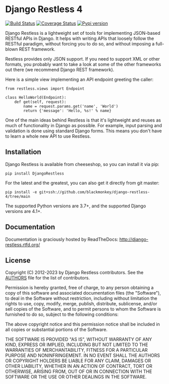# Django Restless 4

[![Build Status](https://github.com/blackmonkey/django-restless-4/actions/workflows/django.yml/badge.svg)](https://github.com/blackmonkey/django-restless-4/actions/workflows/django.yml)
[![Coverage Status](https://coveralls.io/repos/dobarkod/django-restless/badge.png)](https://coveralls.io/r/dobarkod/django-restless)
[![Pypi version](https://img.shields.io/pypi/v/DjangoRestless)](https://pypi.org/project/DjangoRestless/)

Django Restless is a lightweight set of tools for implementing JSON-based
RESTful APIs in Django. It helps with writing APIs that loosely follow
the RESTful paradigm, without forcing you to do so, and without imposing a
full-blown REST framework.

Restless provides only JSON support. If you need to support XML or
other formats, you probably want to take a look at some of the other frameworks
out there (we recommend Django REST framework).

Here is a simple view implementing an API endpoint greeting the caller:

    from restless.views import Endpoint

    class HelloWorld(Endpoint):
        def get(self, request):
            name = request.params.get('name', 'World')
            return {'message': 'Hello, %s!' % name}

One of the main ideas behind Restless is that it's lightweight and reuses
as much of functionality in Django as possible. For example, input parsing and
validation is done using standard Django forms. This means you don't have to
learn a whole new API to use Restless.

## Installation

Django Restless is available from cheeseshop, so you can install it via pip:

    pip install DjangoRestless

For the latest and the greatest, you can also get it directly from git master:

    pip install -e git+ssh://github.com/blackmonkey/django-restless-4/tree/main

The supported Python versions are 3.7+, and the supported Django versions are 4.1+.

## Documentation

Documentation is graciously hosted by ReadTheDocs: http://django-restless.rtfd.org/

## License

Copyright (C) 2012-2023 by Django Restless contributors. See the
[AUTHORS](AUTHORS.md) file for the list of contributors.

Permission is hereby granted, free of charge, to any person obtaining a copy of this software and associated documentation files (the "Software"), to deal in the Software without restriction, including without limitation the rights to use, copy, modify, merge, publish, distribute, sublicense, and/or sell copies of the Software, and to permit persons to whom the Software is furnished to do so, subject to the following conditions:

The above copyright notice and this permission notice shall be included in all copies or substantial portions of the Software.

THE SOFTWARE IS PROVIDED "AS IS", WITHOUT WARRANTY OF ANY KIND, EXPRESS OR IMPLIED, INCLUDING BUT NOT LIMITED TO THE WARRANTIES OF MERCHANTABILITY, FITNESS FOR A PARTICULAR PURPOSE AND NONINFRINGEMENT. IN NO EVENT SHALL THE AUTHORS OR COPYRIGHT HOLDERS BE LIABLE FOR ANY CLAIM, DAMAGES OR OTHER LIABILITY, WHETHER IN AN ACTION OF CONTRACT, TORT OR OTHERWISE, ARISING FROM, OUT OF OR IN CONNECTION WITH THE SOFTWARE OR THE USE OR OTHER DEALINGS IN THE SOFTWARE.
